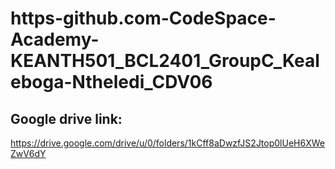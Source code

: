 # https-github.com-CodeSpace-Academy-KEANTH501_BCL2401_GroupC_Kealeboga-Ntheledi_CDV06

## Google drive link:
https://drive.google.com/drive/u/0/folders/1kCff8aDwzfJS2Jtop0lUeH6XWeZwV6dY
